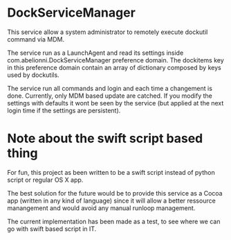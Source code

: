 # DockServiceManager

This service allow a system administrator to remotely execute dockutil command via MDM.

The service run as a LaunchAgent and read its settings inside com.abelionni.DockServiceManager preference domain. The dockitems key in this preference domain contain an array of dictionary composed by keys used by dockutils.

The service run all commands and login and each time a changement is done. Currently, only MDM based update are catched. If you modify the settings with defaults it wont be seen by the service (but applied at the next login time if the settings are persistent).

# Note about the swift script based thing

For fun, this project as been written to be a swift script instead of python script or regular OS X app.

The best solution for the future would be to provide this service as a Cocoa app (written in any kind of language) since it will allow a better ressource manangement and would avoid any manual runloop management.

The current implementation has been made as a test, to see where we can go with swift based script in IT.
